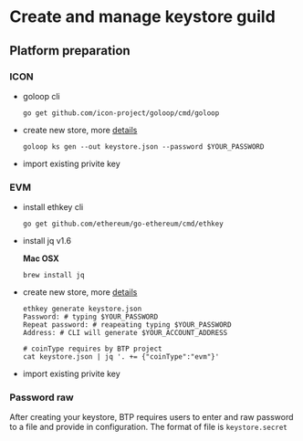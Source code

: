 # Create and manage keystore guild

## Platform preparation

### ICON

* goloop cli
    ```
    go get github.com/icon-project/goloop/cmd/goloop
    ```

* create new store, more [details](https://github.com/icon-project/goloop/blob/master/doc/goloop_cli.md#goloop-ks)
    ```
    goloop ks gen --out keystore.json --password $YOUR_PASSWORD
    ```
* import existing privite key

### EVM

* install ethkey cli
    ```
    go get github.com/ethereum/go-ethereum/cmd/ethkey
    ```
* install jq v1.6

  **Mac OSX**
    ```
    brew install jq
    ```

* create new store, more [details](https://github.com/ethereum/go-ethereum/tree/v1.10.5/cmd/ethkey)
    ```
    ethkey generate keystore.json
    Password: # typing $YOUR_PASSWORD
    Repeat password: # reapeating typing $YOUR_PASSWORD
    Address: # CLI will generate $YOUR_ACCOUNT_ADDRESS 

    # coinType requires by BTP project
    cat keystore.json | jq '. += {"coinType":"evm"}'
    ```

* import existing privite key

### Password raw

After creating your keystore, BTP requires users to enter and raw password to a file and provide in configuration. The format of file is `keystore.secret`
